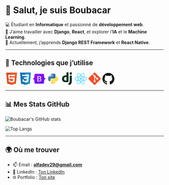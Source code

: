 # 👋 Salut, je suis Boubacar

💻 Étudiant en **Informatique** et passionné de **développement web**.  
🚀 J’aime travailler avec **Django**, **React**, et explorer l’**IA** et le **Machine Learning**.  
🌱 Actuellement, j’apprends **Django REST Framework** et **React Native**.  

---

## 🚀 Technologies que j’utilise

<p>
  <img src="https://raw.githubusercontent.com/devicons/devicon/master/icons/html5/html5-original.svg" alt="HTML" width="40" height="40"/>
  <img src="https://raw.githubusercontent.com/devicons/devicon/master/icons/css3/css3-original.svg" alt="CSS" width="40" height="40"/>
  <img src="https://raw.githubusercontent.com/devicons/devicon/master/icons/bootstrap/bootstrap-original.svg" alt="Bootstrap" width="40" height="40"/>
  <img src="https://raw.githubusercontent.com/devicons/devicon/master/icons/python/python-original.svg" alt="Python" width="40" height="40"/>
  <img src="https://raw.githubusercontent.com/devicons/devicon/master/icons/django/django-plain.svg" alt="Django" width="40" height="40"/>
  <img src="https://raw.githubusercontent.com/devicons/devicon/master/icons/react/react-original.svg" alt="React" width="40" height="40"/>
  <img src="https://raw.githubusercontent.com/devicons/devicon/master/icons/git/git-original.svg" alt="Git" width="40" height="40"/>
  <img src="https://raw.githubusercontent.com/devicons/devicon/master/icons/github/github-original.svg" alt="GitHub" width="40" height="40"/>
</p>

---

## 📊 Mes Stats GitHub

![Boubacar's GitHub stats](https://github-readme-stats.vercel.app/api?username=**Bcar29**&show_icons=true&theme=radical)

![Top Langs](https://github-readme-stats.vercel.app/api/top-langs/?username=**Bcar29**&layout=compact&theme=radical)

---

## 🌍 Où me trouver
- 📫 Email : **alfadev29@gmail.com**
- 💼 LinkedIn : [Ton LinkedIn](https://linkedin.com/in/ton-profil)
- 🌐 Portfolio : [Ton site](https://ton-site.com)
